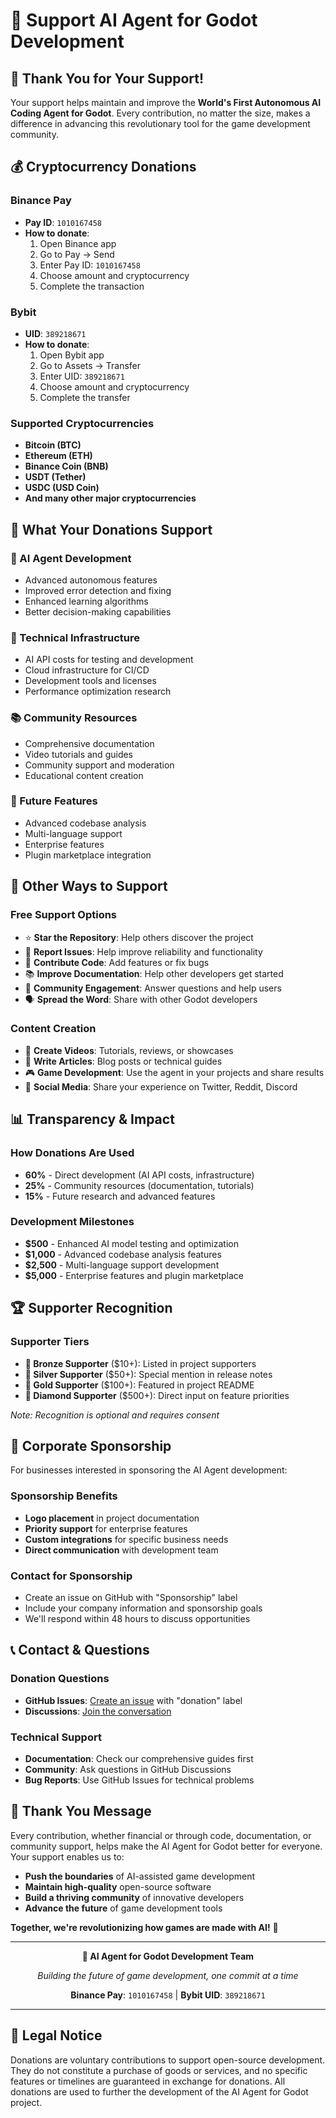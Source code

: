 # 💝 Support AI Agent for Godot Development

## 🙏 **Thank You for Your Support!**

Your support helps maintain and improve the **World's First Autonomous AI Coding Agent for Godot**. Every contribution, no matter the size, makes a difference in advancing this revolutionary tool for the game development community.

## 💰 **Cryptocurrency Donations**

### **Binance Pay**
- **Pay ID**: `1010167458`
- **How to donate**: 
  1. Open Binance app
  2. Go to Pay → Send
  3. Enter Pay ID: `1010167458`
  4. Choose amount and cryptocurrency
  5. Complete the transaction

### **Bybit**
- **UID**: `389218671`
- **How to donate**:
  1. Open Bybit app
  2. Go to Assets → Transfer
  3. Enter UID: `389218671`
  4. Choose amount and cryptocurrency
  5. Complete the transfer

### **Supported Cryptocurrencies**
- **Bitcoin (BTC)**
- **Ethereum (ETH)**
- **Binance Coin (BNB)**
- **USDT (Tether)**
- **USDC (USD Coin)**
- **And many other major cryptocurrencies**

## 🎯 **What Your Donations Support**

### **🤖 AI Agent Development**
- Advanced autonomous features
- Improved error detection and fixing
- Enhanced learning algorithms
- Better decision-making capabilities

### **🔧 Technical Infrastructure**
- AI API costs for testing and development
- Cloud infrastructure for CI/CD
- Development tools and licenses
- Performance optimization research

### **📚 Community Resources**
- Comprehensive documentation
- Video tutorials and guides
- Community support and moderation
- Educational content creation

### **🚀 Future Features**
- Advanced codebase analysis
- Multi-language support
- Enterprise features
- Plugin marketplace integration

## 🌟 **Other Ways to Support**

### **Free Support Options**
- ⭐ **Star the Repository**: Help others discover the project
- 🐛 **Report Issues**: Help improve reliability and functionality
- 📝 **Contribute Code**: Add features or fix bugs
- 📚 **Improve Documentation**: Help other developers get started
- 💬 **Community Engagement**: Answer questions and help users
- 🗣️ **Spread the Word**: Share with other Godot developers

### **Content Creation**
- 🎥 **Create Videos**: Tutorials, reviews, or showcases
- 📝 **Write Articles**: Blog posts or technical guides
- 🎮 **Game Development**: Use the agent in your projects and share results
- 📱 **Social Media**: Share your experience on Twitter, Reddit, Discord

## 📊 **Transparency & Impact**

### **How Donations Are Used**
- **60%** - Direct development (AI API costs, infrastructure)
- **25%** - Community resources (documentation, tutorials)
- **15%** - Future research and advanced features

### **Development Milestones**
- **$500** - Enhanced AI model testing and optimization
- **$1,000** - Advanced codebase analysis features
- **$2,500** - Multi-language support development
- **$5,000** - Enterprise features and plugin marketplace

## 🏆 **Supporter Recognition**

### **Supporter Tiers**
- **🥉 Bronze Supporter** ($10+): Listed in project supporters
- **🥈 Silver Supporter** ($50+): Special mention in release notes
- **🥇 Gold Supporter** ($100+): Featured in project README
- **💎 Diamond Supporter** ($500+): Direct input on feature priorities

*Note: Recognition is optional and requires consent*

## 🤝 **Corporate Sponsorship**

For businesses interested in sponsoring the AI Agent development:

### **Sponsorship Benefits**
- **Logo placement** in project documentation
- **Priority support** for enterprise features
- **Custom integrations** for specific business needs
- **Direct communication** with development team

### **Contact for Sponsorship**
- Create an issue on GitHub with "Sponsorship" label
- Include your company information and sponsorship goals
- We'll respond within 48 hours to discuss opportunities

## 📞 **Contact & Questions**

### **Donation Questions**
- **GitHub Issues**: [Create an issue](https://github.com/Godot4-Addons/ai_agent_for_godot4/issues) with "donation" label
- **Discussions**: [Join the conversation](https://github.com/Godot4-Addons/ai_agent_for_godot4/discussions)

### **Technical Support**
- **Documentation**: Check our comprehensive guides first
- **Community**: Ask questions in GitHub Discussions
- **Bug Reports**: Use GitHub Issues for technical problems

## 🙏 **Thank You Message**

Every contribution, whether financial or through code, documentation, or community support, helps make the AI Agent for Godot better for everyone. Your support enables us to:

- **Push the boundaries** of AI-assisted game development
- **Maintain high-quality** open-source software
- **Build a thriving community** of innovative developers
- **Advance the future** of game development tools

**Together, we're revolutionizing how games are made with AI!** 🚀

---

<div align="center">

**🤖 AI Agent for Godot Development Team**

*Building the future of game development, one commit at a time*

**Binance Pay**: `1010167458` | **Bybit UID**: `389218671`

</div>

---

## 📄 **Legal Notice**

Donations are voluntary contributions to support open-source development. They do not constitute a purchase of goods or services, and no specific features or timelines are guaranteed in exchange for donations. All donations are used to further the development of the AI Agent for Godot project.
